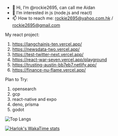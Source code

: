 - 👋 Hi, I’m @rockie2695, can call me Aidan
- 👀 I’m interested in js (node.js and react)
- 📫 How to reach me: rockie2695@yahoo.com.hk / rockie2695@gmail.com

My react project:
1. https://langchainjs-ten.vercel.app/
2. https://newsdata-two.vercel.app/
3. https://test-twitter-next.vercel.app/
4. https://react-war-seven.vercel.app/playground
5. https://trusting-austin-bb7eb7.netlify.app/
6. https://finance-nu-flame.vercel.app/

Plan to Try:
1. opensearch
2. gcp
3. react-native and expo
4. deno, prisma
5. godot

<!---
rockie2695/rockie2695 is a ✨ special ✨ repository because its `README.md` (this file) appears on your GitHub profile.
You can click the Preview link to take a look at your changes.
--->
![Top Langs](https://github-readme-stats.vercel.app/api/top-langs/?username=rockie2695&layout=compact)

[![Harlok's WakaTime stats](https://github-readme-stats.vercel.app/api/wakatime?username=rockie2695)](https://github.com/anuraghazra/github-readme-stats)
